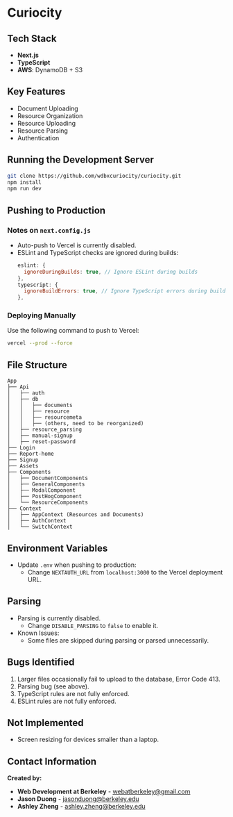 # Curiocity

## Tech Stack

- **Next.js**
- **TypeScript**
- **AWS**: DynamoDB + S3

## Key Features

- Document Uploading
- Resource Organization
- Resource Uploading
- Resource Parsing
- Authentication

## Running the Development Server

```bash
git clone https://github.com/wdbxcuriocity/curiocity.git
npm install
npm run dev
```

## Pushing to Production

### Notes on `next.config.js`

- Auto-push to Vercel is currently disabled.
- ESLint and TypeScript checks are ignored during builds:
  ```javascript
  eslint: {
    ignoreDuringBuilds: true, // Ignore ESLint during builds
  },
  typescript: {
    ignoreBuildErrors: true, // Ignore TypeScript errors during builds
  },
  ```

### Deploying Manually

Use the following command to push to Vercel:

```bash
vercel --prod --force
```

## File Structure

```
App
├── Api
│   ├── auth
│   ├── db
│   │   ├── documents
│   │   ├── resource
│   │   ├── resourcemeta
│   │   ├── (others, need to be reorganized)
│   ├── resource_parsing
│   ├── manual-signup
│   ├── reset-password
├── Login
├── Report-home
├── Signup
├── Assets
├── Components
│   ├── DocumentComponents
│   ├── GeneralComponents
│   ├── ModalComponent
│   ├── PostHogComponent
│   └── ResourceComponents
├── Context
│   ├── AppContext (Resources and Documents)
│   ├── AuthContext
│   └── SwitchContext
```

## Environment Variables

- Update `.env` when pushing to production:
  - Change `NEXTAUTH_URL` from `localhost:3000` to the Vercel deployment URL.

## Parsing

- Parsing is currently disabled.
  - Change `DISABLE_PARSING` to `false` to enable it.
- Known Issues:
  - Some files are skipped during parsing or parsed unnecessarily.

## Bugs Identified

1. Larger files occasionally fail to upload to the database, Error Code 413.
2. Parsing bug (see above).
3. TypeScript rules are not fully enforced.
4. ESLint rules are not fully enforced.

## Not Implemented

- Screen resizing for devices smaller than a laptop.

## Contact Information

**Created by:**

- **Web Development at Berkeley** - [webatberkeley@gmail.com](mailto:webatberkeley@gmail.com)
- **Jason Duong** - [jasonduong@berkeley.edu](mailto:jasonduong@berkeley.edu)
- **Ashley Zheng** - [ashley.zheng@berkeley.edu](mailto:ashley.zheng@berkeley.edu)
